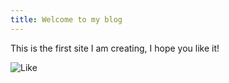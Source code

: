 ```yaml
---
title: Welcome to my blog
---
```



This is the first site I am creating, I hope you like it!

![Like](https://upload.wikimedia.org/wikipedia/commons/thumb/5/50/Facebook_Thumb_icon.svg/1200px-Facebook_Thumb_icon.svg.png)


